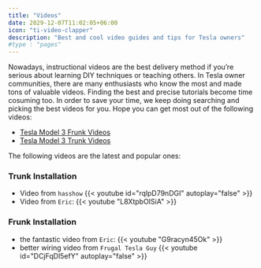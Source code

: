 ```yaml
---
title: "Videos"
date: 2029-12-07T11:02:05+06:00
icon: "ti-video-clapper"
description: "Best and cool video guides and tips for Tesla owners"
#type : "pages"
---
```


Nowadays, instructional videos are the best delivery method if you’re serious about learning DIY techniques or teaching others. In Tesla owner communities, there are many enthusiasts who know the most and made tons of valuable videos. Finding the best and precise tutorials become time cosuming too. In order to save your time, we keep doing searching and picking the best videos for you. Hope you can get most out of the following videos:
* [Tesla Model 3 Frunk Videos](/video-guide/tesla-frunk/)
* [Tesla Model 3 Trunk Videos](/video-guide/tesla-trunk/)

The following videos are the latest and popular ones:
### Trunk Installation
* Video from `hasshow`
{{< youtube id="rqlpD79nDGI" autoplay="false" >}}
* Video from `Eric`:
{{< youtube "L8XtpbOISiA" >}}

### Frunk Installation
* the fantastic video from `Eric`:
{{< youtube "G9racyn45Ok" >}}
* better wiring video from `Frugal Tesla Guy`
{{< youtube id="DCjFqDl5efY" autoplay="false" >}}